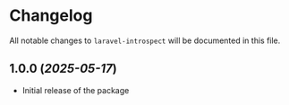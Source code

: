 # Changelog

All notable changes to `laravel-introspect` will be documented in this file.

## 1.0.0 (_2025-05-17_)
- Initial release of the package
